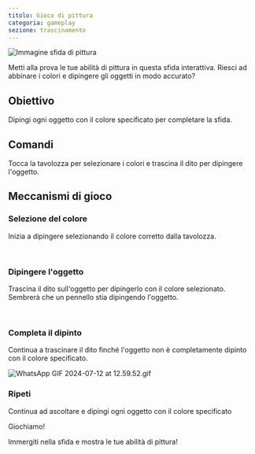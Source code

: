 ```yaml
---
titolo: Gioco di pittura
categoria: gameplay
sezione: trascinamento
---
```

![Immagine sfida di pittura](https://help.Studycat.com/hc/article_attachments/34823177517721)

Metti alla prova le tue abilità di pittura in questa sfida interattiva. Riesci ad abbinare i colori e dipingere gli oggetti in modo accurato?

## Obiettivo

Dipingi ogni oggetto con il colore specificato per completare la sfida.

## Comandi

Tocca la tavolozza per selezionare i colori e trascina il dito per dipingere l'oggetto.

## Meccanismi di gioco

### Selezione del colore

Inizia a dipingere selezionando il colore corretto dalla tavolozza.

 

### Dipingere l'oggetto

Trascina il dito sull'oggetto per dipingerlo con il colore selezionato. Sembrerà che un pennello stia dipingendo l'oggetto.

 

### Completa il dipinto

Continua a trascinare il dito finché l'oggetto non è completamente dipinto con il colore specificato.

![WhatsApp GIF 2024-07-12 at 12.59.52.gif](https://help.Studycat.com/hc/article_attachments/34967665665945)

### Ripeti

Continua ad ascoltare e dipingi ogni oggetto con il colore specificato

Giochiamo!

Immergiti nella sfida e mostra le tue abilità di pittura!